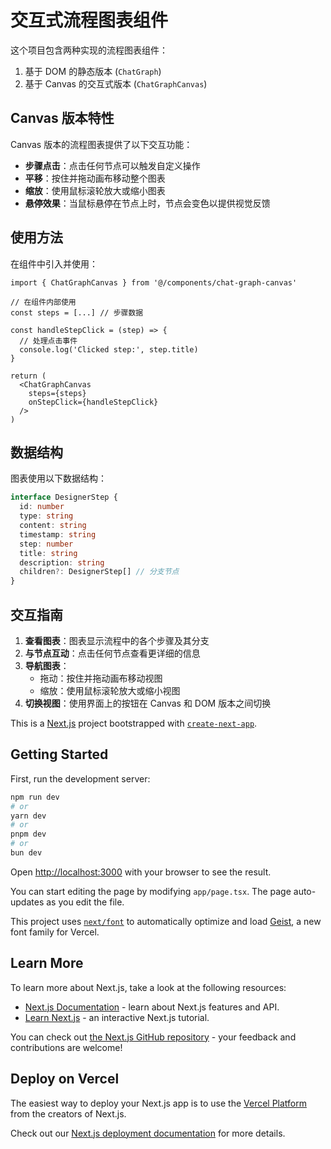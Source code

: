 # 交互式流程图表组件

这个项目包含两种实现的流程图表组件：

1. 基于 DOM 的静态版本 (`ChatGraph`)
2. 基于 Canvas 的交互式版本 (`ChatGraphCanvas`)

## Canvas 版本特性

Canvas 版本的流程图表提供了以下交互功能：

- **步骤点击**：点击任何节点可以触发自定义操作
- **平移**：按住并拖动画布移动整个图表
- **缩放**：使用鼠标滚轮放大或缩小图表
- **悬停效果**：当鼠标悬停在节点上时，节点会变色以提供视觉反馈

## 使用方法

在组件中引入并使用：

```tsx
import { ChatGraphCanvas } from '@/components/chat-graph-canvas'

// 在组件内部使用
const steps = [...] // 步骤数据

const handleStepClick = (step) => {
  // 处理点击事件
  console.log('Clicked step:', step.title)
}

return (
  <ChatGraphCanvas
    steps={steps}
    onStepClick={handleStepClick}
  />
)
```

## 数据结构

图表使用以下数据结构：

```typescript
interface DesignerStep {
  id: number
  type: string
  content: string
  timestamp: string
  step: number
  title: string
  description: string
  children?: DesignerStep[] // 分支节点
}
```

## 交互指南

1. **查看图表**：图表显示流程中的各个步骤及其分支
2. **与节点互动**：点击任何节点查看更详细的信息
3. **导航图表**：
   - 拖动：按住并拖动画布移动视图
   - 缩放：使用鼠标滚轮放大或缩小视图
4. **切换视图**：使用界面上的按钮在 Canvas 和 DOM 版本之间切换

This is a [Next.js](https://nextjs.org) project bootstrapped with [`create-next-app`](https://nextjs.org/docs/app/api-reference/cli/create-next-app).

## Getting Started

First, run the development server:

```bash
npm run dev
# or
yarn dev
# or
pnpm dev
# or
bun dev
```

Open [http://localhost:3000](http://localhost:3000) with your browser to see the result.

You can start editing the page by modifying `app/page.tsx`. The page auto-updates as you edit the file.

This project uses [`next/font`](https://nextjs.org/docs/app/building-your-application/optimizing/fonts) to automatically optimize and load [Geist](https://vercel.com/font), a new font family for Vercel.

## Learn More

To learn more about Next.js, take a look at the following resources:

- [Next.js Documentation](https://nextjs.org/docs) - learn about Next.js features and API.
- [Learn Next.js](https://nextjs.org/learn) - an interactive Next.js tutorial.

You can check out [the Next.js GitHub repository](https://github.com/vercel/next.js) - your feedback and contributions are welcome!

## Deploy on Vercel

The easiest way to deploy your Next.js app is to use the [Vercel Platform](https://vercel.com/new?utm_medium=default-template&filter=next.js&utm_source=create-next-app&utm_campaign=create-next-app-readme) from the creators of Next.js.

Check out our [Next.js deployment documentation](https://nextjs.org/docs/app/building-your-application/deploying) for more details.
